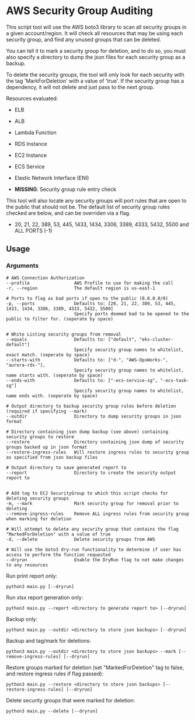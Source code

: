 # AWS Security Group Auditing

This script tool will use the AWS boto3 library to scan all security groups in a given account/region. It will check all resources that may be using each security group, and find any unused groups that can be deleted.

You can tell it to mark a security group for deletion, and to do so, you must also specify a directory to dump the json files for each security group as a backup.

To delete the security groups, the tool will only look for each security with the tag 'MarkForDeletion' with a value of 'true'. If the security group has a dependency, it will not delete and just pass to the next group.

Resources evaluated:
 - ELB 
 - ALB 
 - Lambda Function
 - RDS Instance
 - EC2 Instance
 - ECS Service
 - Elastic Network Interface (ENI)


 - **MISSING**: Security group rule entry check


This tool will also locate any security groups will port rules that are open to the public that should not be. The default list of security group rules checked are below, and can be overriden via a flag.

- 20, 21, 22, 389, 53, 445, 1433, 1434, 3306, 3389, 4333, 5432, 5500 and ALL PORTS (-1)

## Usage

### Arguments
```shell
# AWS Connection Authorization
--profile                 AWS Profile to use for making the call
-r, --region              The default region is us-east-1

# Ports to flag as bad ports if open to the public (0.0.0.0/0)
-p, --ports               Defaults to: [20, 21, 22, 389, 53, 445, 1433, 1434, 3306, 3389, 4333, 5432, 5500]
                          Specify ports deemed bad to be opened to the public to filter for. (seperate by space)


# White Listing security groups from removal
--equals                  Defaults to: ["default", "eks-cluster-default"]
                          Specify security group names to whitelist, exact match. (seperate by space)
--starts-with             Defaults to: ["d-", "AWS-OpsWorks-", "aurora-rds-"],
                          Specify security group names to whitelist, name starts with. (seperate by space)
--ends-with               Defaults to: ["-ecs-service-sg", "-ecs-task-sg"]
                          Specify security group names to whitelist, name ends with. (seperate by space)

# Output directory to backup security group rules before deletion (required if specifying --mark)
--outdir                  Directory to dump security groups in json format

# Directory containing json dump backup (see above) containing security groups to restore
--restore                 Directory containing json dump of security groups backed up in json format
--restore-ingress-rules   Will restore ingress rules to security group as specified from json backup files

# Output directory to save generated report to
--report                  Directory to create the security output report to


# Add tag to EC2 SecurityGroup to which this script checks for deleting security groups  
-m, --mark                Mark security group for removal prior to deleting
--remove-ingress-rules    Remove ALL ingress rules from security group when marking for deletion

# Will attempt to delete any security group that contains the flag "MarkedForDeletion" with a value of true
-d, --delete              Delete security groups from AWS

# Will use the boto3 dry-run functionality to determine if user has access to perform the function requested
--dryrun                  Enable the DryRun flag to not make changes to any resources

```


Run print report only:
```shell
python3 main.py [--dryrun]
```

Run xlsx report generation only:
```shell
python3 main.py --report <directory to generate report to> [--dryrun]
```

Backup only:

```shell
python3 main.py --outdir <directory to store json backups> [--dryrun]
```

Backup and tag/mark for deletions:

```shell
python3 main.py --outdir <directory to store json backups> --mark [--remove-ingress-rules] [--dryrun]
```

Restore groups marked for deletion (set "MarkedForDeletion" tag to false, and restore ingress rules if flag passed):

```shell
python3 main.py --restore <directory to store json backups> [--restore-ingress-rules] [--dryrun]
```

Delete security groups that were marked for deletion:

```shell
python3 main.py --delete [--dryrun]

```
